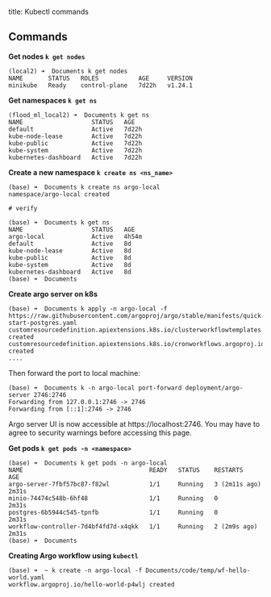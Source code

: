 title: Kubectl commands

## Commands

**Get nodes `k get nodes`**

```
(local2) ➜  Documents k get nodes
NAME       STATUS   ROLES           AGE     VERSION
minikube   Ready    control-plane   7d22h   v1.24.1
```

**Get namespaces `k get ns`**

```
(flood_ml_local2) ➜  Documents k get ns
NAME                   STATUS   AGE
default                Active   7d22h
kube-node-lease        Active   7d22h
kube-public            Active   7d22h
kube-system            Active   7d22h
kubernetes-dashboard   Active   7d22h
```

**Create a new namespace `k create ns <ns_name>`**

```
(base) ➜  Documents k create ns argo-local
namespace/argo-local created

# verify

(base) ➜  Documents k get ns             
NAME                   STATUS   AGE
argo-local             Active   4h54m
default                Active   8d
kube-node-lease        Active   8d
kube-public            Active   8d
kube-system            Active   8d
kubernetes-dashboard   Active   8d
(base) ➜  Documents 
```

**Create argo server on k8s**

```
(base) ➜  Documents k apply -n argo-local -f https://raw.githubusercontent.com/argoproj/argo/stable/manifests/quick-start-postgres.yaml
customresourcedefinition.apiextensions.k8s.io/clusterworkflowtemplates.argoproj.io created
customresourcedefinition.apiextensions.k8s.io/cronworkflows.argoproj.io created
....
```
Then forward the port to local machine:

```
(base) ➜  Documents k -n argo-local port-forward deployment/argo-server 2746:2746
Forwarding from 127.0.0.1:2746 -> 2746
Forwarding from [::1]:2746 -> 2746

```
Argo server UI is now accessible at https://localhost:2746. You may have to agree to security warnings before accessing this page.

**Get pods `k get pods -n <namespace>`**

```
(base) ➜  Documents k get pods -n argo-local
NAME                                   READY   STATUS    RESTARTS        AGE
argo-server-7fbf57bc87-f82wl           1/1     Running   3 (2m11s ago)   2m31s
minio-74474c548b-6hf48                 1/1     Running   0               2m31s
postgres-6b5944c545-tpnfb              1/1     Running   0               2m31s
workflow-controller-7d4bf4fd7d-x4qkk   1/1     Running   2 (2m9s ago)    2m31s
(base) ➜  Documents 

```

**Creating Argo workflow using `kubectl`**

```
(base) ➜  ~ k create -n argo-local -f Documents/code/temp/wf-hello-world.yaml 
workflow.argoproj.io/hello-world-p4wlj created
```